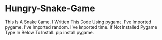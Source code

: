 # Hungry-Snake-Game
This Is A Snake Game. 
I Written This Code Using pygame.
I've Imported pygame. 
I've Imported random.
I've Imported time.
If Not Installed Pygame Type In Below To Install.
pip install pygame.
